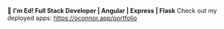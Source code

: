 :wave: **I'm Ed! Full Stack Developer | Angular | Express | Flask**
Check out my deployed apps: https://oconnor.app/portfolio
